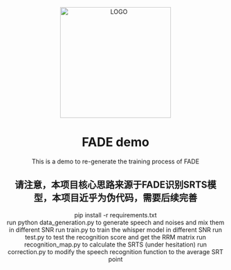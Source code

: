<div align="center">

<img alt="LOGO" src="https://cdn.jsdelivr.net/gh/fishaudio/fish-diffusion@main/images/logo_512x512.png" width="256" height="256" />

# FADE demo

This is a demo to re-generate the training process of FADE



## 请注意，本项目核心思路来源于FADE识别SRTS模型，本项目近乎为伪代码，需要后续完善

pip install -r requirements.txt  
run python data_generation.py    to generate speech and noises and mix them in different SNR
run train.py   to train the whisper model in different SNR
run test.py    to test the recognition score and get the RRM matrix
run recognition_map.py    to calculate the SRTS  (under hesitation)
run correction.py     to modify the speech recognition function to the average SRT point

